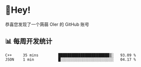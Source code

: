 # 👋Hey!
恭喜您发现了一个蒟蒻 OIer 的 GitHub 账号

## 📊 每周开发统计
<!--START_SECTION:waka-->
```text
C++     35 mins         ███████████████████████▒░   93.09 % 
JSON    1 min           █░░░░░░░░░░░░░░░░░░░░░░░░   04.17 % 
```
<!--END_SECTION:waka-->
